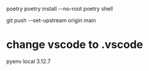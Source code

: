poetry
poetry install --no-root
poetry shell

git push --set-upstream origin main

# change vscode to .vscode

pyenv local 3.12.7
